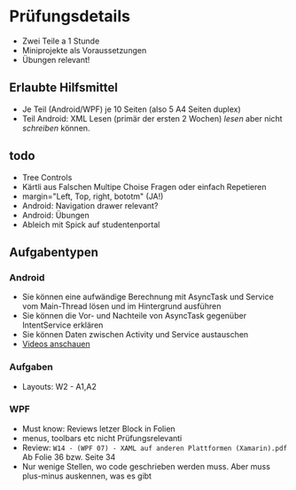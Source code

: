 # Prüfungsdetails

* Zwei Teile a 1 Stunde
* Miniprojekte als Voraussetzungen
* Übungen relevant!

## Erlaubte Hilfsmittel

* Je Teil (Android/WPF) je 10 Seiten (also 5 A4 Seiten duplex)
* Teil Android: XML Lesen (primär der ersten 2 Wochen) *lesen* aber nicht *schreiben* können.

## todo

* Tree Controls
* Kärtli aus Falschen Multipe Choise Fragen oder einfach Repetieren
* margin="Left, Top, right, bototm" (JA!)
* Android: Navigation drawer relevant?
* Android: Übungen
* Ableich mit Spick auf studentenportal

## Aufgabentypen

### Android

* Sie können eine aufwändige Berechnung mit AsyncTask und Service vom Main-Thread lösen und im Hintergrund ausführen
* Sie können die Vor- und Nachteile von AsyncTask gegenüber IntentService erklären
* Sie können Daten zwischen Activity und Service austauschen
* [Videos anschauen](https://www.youtube.com/watch?v=xAKnPtbfNfY&list=PLg-UKERBljNy2Yem3RJkYL1V70dpzkysC)

### Aufgaben
* Layouts: W2 - A1,A2

### WPF
* Must know: Reviews letzer Block in Folien
* menus, toolbars etc nicht Prüfungsrelevanti
* Review: `W14 - (WPF 07) - XAML auf anderen Plattformen (Xamarin).pdf` Ab Folie 36 bzw. Seite 34
* Nur wenige Stellen, wo code geschrieben werden muss. Aber muss plus-minus auskennen, was es gibt
